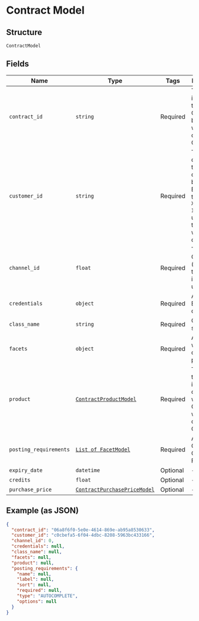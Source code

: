 
# Contract Model

## Structure

`ContractModel`

## Fields

| Name | Type | Tags | Description |
|  --- | --- | --- | --- |
| `contract_id` | `string` | Required | The identifier of the Contract. To be used when creating a Campaign |
| `customer_id` | `string` | Required | The customer_id this contract belongs to. Based on the original `X-Customer-Id` header used when the contract was created. |
| `channel_id` | `float` | Required | The Channel (job board) the contract is to be used for |
| `credentials` | `object` | Required | AES Encrypted credentials |
| `class_name` | `string` | Required | Channel slug |
| `facets` | `object` | Required | An object with contract parameters |
| `product` | [`ContractProductModel`](../../doc/models/contract-product-model.md) | Required | The Product to be used in combination with the Contract when ordering a Campaign. |
| `posting_requirements` | [`List of FacetModel`](../../doc/models/facet-model.md) | Required | A list of the Contract Channel's Facets |
| `expiry_date` | `datetime` | Optional | - |
| `credits` | `float` | Optional | - |
| `purchase_price` | [`ContractPurchasePriceModel`](../../doc/models/contract-purchase-price-model.md) | Optional | - |

## Example (as JSON)

```json
{
  "contract_id": "06a8f6f0-5e0e-4614-869e-ab95a8530633",
  "customer_id": "c0cbefa5-6f04-4dbc-8208-5963bc433166",
  "channel_id": 0,
  "credentials": null,
  "class_name": null,
  "facets": null,
  "product": null,
  "posting_requirements": {
    "name": null,
    "label": null,
    "sort": null,
    "required": null,
    "type": "AUTOCOMPLETE",
    "options": null
  }
}
```

